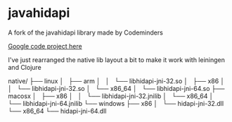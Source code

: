javahidapi
==========

A fork of the javahidapi library made by Codeminders

[Google code project here](https://code.google.com/p/javahidapi/)

I've just rearranged the native lib layout a bit to make it work with leiningen and Clojure

native/
├── linux
│   ├── arm
│   │   └── libhidapi-jni-32.so
│   ├── x86
│   │   └── libhidapi-jni-32.so
│   └── x86_64
│       └── libhidapi-jni-64.so
├── macosx
│   ├── x86
│   │   └── libhidapi-jni-32.jnilib
│   └── x86_64
│       └── libhidapi-jni-64.jnilib
└── windows
    ├── x86
    │   └── hidapi-jni-32.dll
    └── x86_64
        └── hidapi-jni-64.dll
